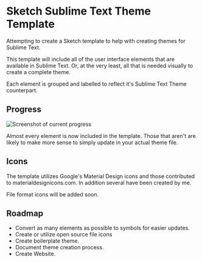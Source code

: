 # Sketch Sublime Text Theme Template

Attempting to create a Sketch template to help with creating themes for Sublime Text.

This template will include all of the user interface elements that are available in Sublime Text. Or, at the very least, all that is needed visually to create a complete theme.

Each element is grouped and labelled to reflect it's Sublime Text Theme counterpart.

## Progress

![Screenshot of current progress](http://dch.link/dJvH/Image%202015-09-20%20at%201.53.06%20PM.png)

Almost every element is now included in the template. Those that aren't are likely to make more sense to simply update in your actual theme file.

## Icons

The template utilizes Google's Material Design icons and those contributed to materialdesignicons.com. In addition several have been created by me.

File format icons will be added soon.

## Roadmap

- Convert as many elements as possible to symbols for easier updates.
- Create or utilize open source file icons
- Create boilerplate theme.
- Document theme creation process.
- Create Website.